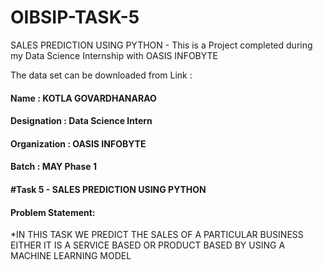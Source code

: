 # OIBSIP-TASK-5
SALES PREDICTION USING PYTHON - This is a Project completed during my Data Science Internship with OASIS INFOBYTE

The data set can be downloaded from Link :

#### Name : KOTLA GOVARDHANARAO
#### Designation : Data Science Intern  
#### Organization : OASIS INFOBYTE
#### Batch :  MAY Phase 1 
#### #Task 5 - SALES PREDICTION USING PYTHON
#### Problem Statement:

*IN THIS TASK WE PREDICT THE SALES OF A PARTICULAR BUSINESS EITHER IT 
IS A SERVICE BASED OR PRODUCT BASED BY USING A MACHINE LEARNING MODEL
